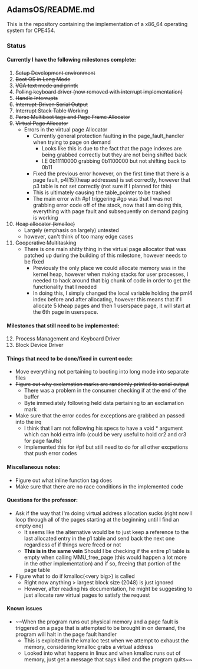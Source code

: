 AdamsOS/README.md
----------
This is the repository containing the implementation of a x86_64 operating system for CPE454.

### Status
#### Currently I have the following milestones complete:
1. ~~Setup Development environment~~
2. ~~Boot OS in Long Mode~~
3. ~~VGA text mode and printk~~
4. ~~Polling keyboard driver (now removed with interrupt implementation)~~
5. ~~Handle Interrupts~~
6. ~~Interrupt-Driven Serial Output~~
7. ~~Interrupt Stack Table Working~~
8. ~~Parse Multiboot tags and Page Frame Allocator~~
9. ~~Virtual Page Allocator~~
    * Errors in the virtual page Allocator
        * Currently general protection faulting in the page_fault_handler when trying to page on demand
            * Looks like this is due to the fact that the page indexes are being grabbed correctly but they are not being shifted back
            * I.E 0b11110000 grabbing 0b1100000 but not shifting back to 0b11
        * Fixed the previous error however, on the first time that there is a page fault, p4[15](heap addresses) is set correctly, however that p3 table is not set correctly (not sure if I planned for this)
        * This is ultimately causing the table_pointer to be trashed
        * The main error with #pf triggering #gp was that I was not grabbing error code off of the stack, now that I am doing this, everything with page fault and subsequently on demand paging is working
10. ~~Heap allocator (kmalloc)~~
    * Largely (emphasis on largely) untested
    * however, can't think of too many edge cases
11. ~~Cooperative Multitasking~~
    * There is one main shitty thing in the virtual page allocator that was patched up during the building of this milestone, however needs to be fixed
        * Previously the only place we could allocate memory was in the kernel heap, however when making stacks for user processes, I needed to hack around that big chunk of code in order to get the functionality that I needed
        * In doing this, I simply changed the local variable holding the pml4 index before and after allocating, however this means that if I allocate 5 kheap pages and then 1 userspace page, it will start at the 6th page in userspace. 
#### Milestones that still need to be implemented:
12. Process Management and Keyboard Driver
13. Block Device Driver

#### Things that need to be done/fixed in current code:
* Move everything not pertaining to booting into long mode into separate files
* ~~Figure out why exclamation marks are randomly printed to serial output~~
    * There was a problem in the consumer checking if at the end of the buffer
    * Byte immediately following held data pertaining to an exclamation mark
* Make sure that the error codes for exceptions are grabbed an passed into the irq
    * I think that I am not following his specs to have a void * argument which can hold extra info (could be very useful to hold cr2 and cr3 for page faults)
    * Implemented this for #pf but still need to do for all other excpetions that push error codes
#### Miscellaneous notes:
* Figure out what inline function tag does
* Make sure that there are no race conditions in the implemented code

#### Questions for the professor:
* Ask if the way that I'm doing virtual address allocation sucks (right now I loop through all of the pages starting at the beginning until I find an empty one)
    * It seems like the alternative would be to just keep a reference to the last allocated entry in the p1 table and send back the next one regardless of if things were freed or not
    * <b>This is in the same vein</b> Should I be checking if the entire p1 table is empty when calling MMU_free_page (this would happen a lot more in the other implementation) and if so, freeing that portion of the page table
* Figure what to do if kmalloc(\<very big\>) is called
    * Right now anything > largest block size (2048) is just ignored
    * However, after reading his documentation, he might be suggesting to just allocate raw virtual pages to satisfy the request

#### Known issues
* ~~When the program runs out physical memory and a page fault is triggered on a page that is attempted to be brought in on demand, the program will halt in the page fault handler
    * This is exploited in the kmalloc test when we attempt to exhaust the memory, considering kmalloc grabs a virtual address
    * Looked into what happens in linux and when kmalloc runs out of memory, just get a message that says killed and the program quits~~
